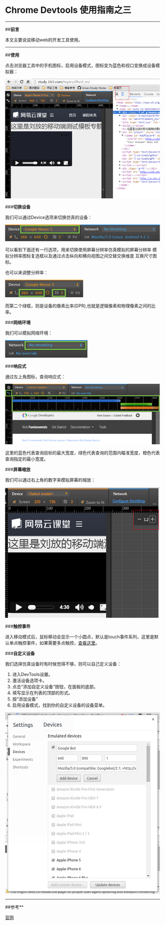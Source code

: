 ﻿# Chrome Devtools 使用指南之三



---

##**前言**

本文主要说说移动web的开发工具使用。

---

##**使用**

点击浏览器工具中的手机图标，启用设备模式，图标变为蓝色和视口变换成设备模拟器：

![images](./images/3-1.png)


###**切换设备**

我们可以通过Device选项来切换仿真的设备：

![images](./images/3-2.png)

可以看到下面还有一行选项，用来切换使用屏幕分辨率仿真模拟的屏幕分辨率 模拟分辨率图标复选框以及通过点击纵向和横向视图之间交替交换维度 互换尺寸图标。

也可以来调整分辨率：

![images](./images/3-3.png)

而第二个绿框，则是设备的像素比率(DPR),也就是逻辑像素和物理像素之间的比率。


###**网络环境**

我们可以模拟网络环境：

![images](./images/3-4.png)


###**响应式**

通过左上角图标，查询响应式：

![images](./images/3-5.png)

这里的蓝色代表查询目标的最大宽度，绿色代表查询的范围内瞄准宽度，橙色代表查询指定的最小宽度。

###**屏幕缩放**

我们可以通过右上角的数字来模拟屏幕的缩放：


![images](./images/3-6.png)


###**触控事件**

进入移动模式后，鼠标移动会显示一个小圆点，默认是touch事件系列，这里是默认单点触控事件，如果需要多点触控，[查看这里][1]。


###**自定义设备**

我们选择仿真设备时有时候觉得不够，则可以自己定义设备：

1. 进入DevTools设置。
2. 激活设备选项卡。
3. 点击“添加自定义设备”按钮，在面板的底部。
4. 填写显示在列表的顶部的形式。
5. 按“添加设备”
6. 启用设备模式，找到你的自定义设备的设备菜单。

![images](./images/3-7.png)





---

##参考**

[官网][2]


  [1]: http://www.html5rocks.com/en/mobile/touch/#toc-touchdev
  [2]: https://developer.chrome.com/devtools/docs/device-mode